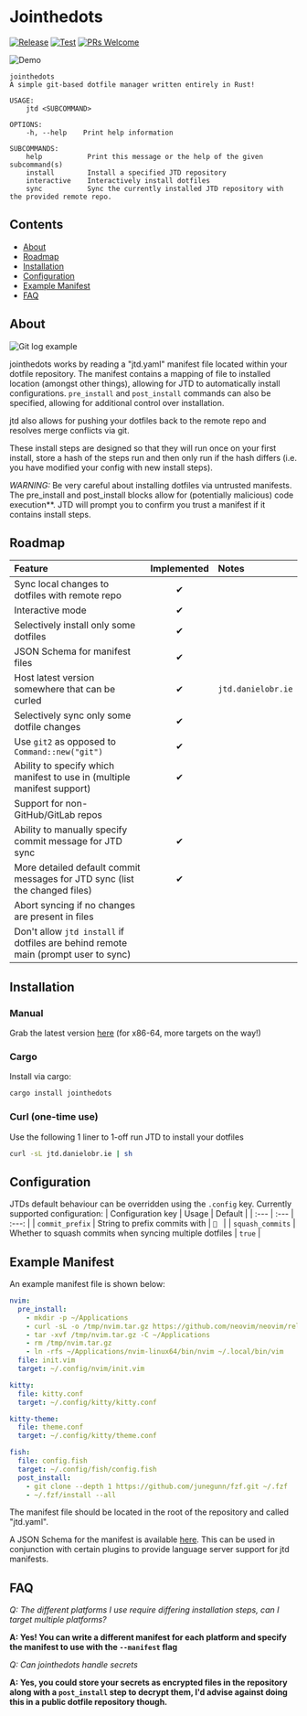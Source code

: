 # Jointhedots

[![Release](https://github.com/dob9601/jointhedots/actions/workflows/release.yml/badge.svg)](https://github.com/dob9601/jointhedots/actions/workflows/release.yml)
[![Test](https://github.com/dob9601/jointhedots/actions/workflows/test.yml/badge.svg)](https://github.com/dob9601/jointhedots/actions/workflows/test.yml)
[![PRs Welcome](https://img.shields.io/badge/PRs-welcome-brightgreen.svg)](https://makeapullrequest.com)

![Demo](https://user-images.githubusercontent.com/24723950/160283737-6cced48d-3ea1-4b49-8e17-bbb6fd10c9e7.gif)
```
jointhedots 
A simple git-based dotfile manager written entirely in Rust!

USAGE:
    jtd <SUBCOMMAND>

OPTIONS:
    -h, --help    Print help information

SUBCOMMANDS:
    help           Print this message or the help of the given subcommand(s)
    install        Install a specified JTD repository
    interactive    Interactively install dotfiles
    sync           Sync the currently installed JTD repository with the provided remote repo.
```

## Contents
- [About](#about)
- [Roadmap](#roadmap)
- [Installation](#installation)
- [Configuration](#configuration)
- [Example Manifest](#example-manifest)
- [FAQ](#faq)

## About
![Git log example](https://user-images.githubusercontent.com/24723950/160243228-5dce7b66-1c1b-4a7b-96a2-a2bf10feb0d1.png)

jointhedots works by reading a "jtd.yaml" manifest file located within your dotfile repository. The manifest contains a mapping of file to installed location (amongst other things), allowing for JTD to automatically install configurations. `pre_install` and `post_install` commands can also be specified, allowing for additional control over installation.

jtd also allows for pushing your dotfiles back to the remote repo and resolves merge conflicts via git.

These install steps are designed so that they will run once on your first install, store a hash of the steps run and then only run if the hash differs (i.e. you have modified your config with new install steps).

*WARNING:* Be very careful about installing dotfiles via untrusted manifests. The pre\_install and post\_install blocks allow for (potentially malicious) code execution**. JTD will prompt you to confirm you trust a manifest if it contains install steps.

## Roadmap
| Feature                                                                              | Implemented |       Notes        |
| :---                                                                                 |    :---:    | :---               |
| Sync local changes to dotfiles with remote repo                                      |      ✔      |                    |
| Interactive mode                                                                     |      ✔      |                    |
| Selectively install only some dotfiles                                               |      ✔      |                    |
| JSON Schema for manifest files                                                       |      ✔      |                    |
| Host latest version somewhere that can be curled                                     |      ✔      | `jtd.danielobr.ie` |
| Selectively sync only some dotfile changes                                           |      ✔      |                    |
| Use `git2` as opposed to `Command::new("git")`                                       |      ✔      |                    |
| Ability to specify which manifest to use in (multiple manifest support)              |      ✔      |                    |
| Support for non-GitHub/GitLab repos                                                  |             |                    |
| Ability to manually specify commit message for JTD sync                              |      ✔      |                    |
| More detailed default commit messages for JTD sync (list the changed files)          |      ✔      |                    |
| Abort syncing if no changes are present in files                                     |             |                    |
| Don't allow `jtd install` if dotfiles are behind remote main (prompt user to sync)   |             |                    |

## Installation

### Manual
Grab the latest version [here](https://github.com/dob9601/jointhedots/releases/latest/download/jtd) (for x86-64, more targets on the way!)
### Cargo
Install via cargo:
```sh
cargo install jointhedots
```
### Curl (one-time use)
Use the following 1 liner to 1-off run JTD to install your dotfiles
```sh
curl -sL jtd.danielobr.ie | sh
```

## Configuration

JTDs default behaviour can be overridden using the `.config` key. Currently supported configuration:
| Configuration key | Usage                                                    | Default               |
| :---              | :---                                                     |  :---:                |
| `commit_prefix`   | String to prefix commits with                            | <code>🔁&nbsp;</code> |
| `squash_commits`  | Whether to squash commits when syncing multiple dotfiles | `true`               |


## Example Manifest

An example manifest file is shown below:
```yaml
nvim:
  pre_install:
    - mkdir -p ~/Applications
    - curl -sL -o /tmp/nvim.tar.gz https://github.com/neovim/neovim/releases/latest/download/nvim-linux64.tar.gz
    - tar -xvf /tmp/nvim.tar.gz -C ~/Applications
    - rm /tmp/nvim.tar.gz
    - ln -rfs ~/Applications/nvim-linux64/bin/nvim ~/.local/bin/vim
  file: init.vim
  target: ~/.config/nvim/init.vim

kitty:
  file: kitty.conf
  target: ~/.config/kitty/kitty.conf

kitty-theme:
  file: theme.conf
  target: ~/.config/kitty/theme.conf

fish:
  file: config.fish
  target: ~/.config/fish/config.fish
  post_install:
    - git clone --depth 1 https://github.com/junegunn/fzf.git ~/.fzf
    - ~/.fzf/install --all
```
The manifest file should be located in the root of the repository and called "jtd.yaml".

A JSON Schema for the manifest is available [here](https://github.com/dob9601/jointhedots/blob/master/src/dotfile_schema.json). This can be used in conjunction with certain plugins to provide language server support for jtd manifests.

## FAQ

*Q: The different platforms I use require differing installation steps, can I target multiple platforms?*

**A: Yes! You can write a different manifest for each platform and specify the manifest to use with the `--manifest` flag**

*Q: Can jointhedots handle secrets*

**A: Yes, you could store your secrets as encrypted files in the repository along with a `post_install` step to decrypt them, I'd advise against doing this in a public dotfile repository though.**
